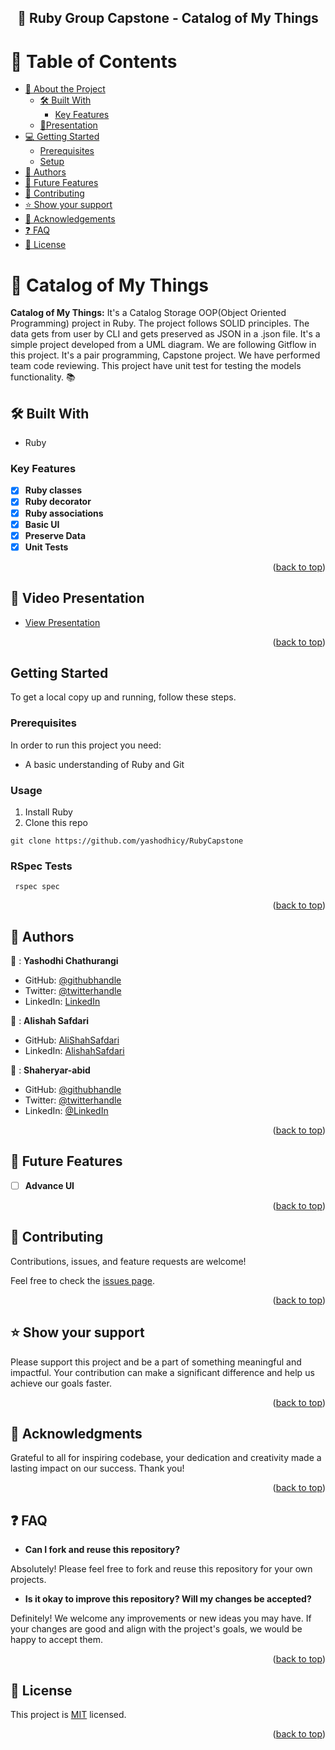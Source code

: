 <a name="readme-top"></a>

<div align="center">
  <h2>📖 Ruby Group Capstone - Catalog of My Things</h2>

</div>

<!-- TABLE OF CONTENTS -->

# 📗 Table of Contents

- [📖 About the Project](#about-project)
  - [🛠 Built With](#built-with)
    - [Key Features](#key-features)
  - [🎥Presentation](#presentation)
- [💻 Getting Started](#getting-started)
  - [Prerequisites](#prerequisites)
  - [Setup](#setup)
- [👥 Authors](#authors)
- [🔭 Future Features](#future-features)
- [🤝 Contributing](#contributing)
- [⭐️ Show your support](#support)
- [🙏 Acknowledgements](#acknowledgements)
- [:question: FAQ](#faq)
- [📝 License](#license)

<!-- PROJECT DESCRIPTION -->

# 📖 Catalog of My Things <a name="about-project"></a>

**Catalog of My Things:** It's a Catalog Storage OOP(Object Oriented Programming) project in Ruby. The project follows SOLID principles. The data gets from user by CLI and gets preserved as JSON in a .json file. It's a simple project developed from a UML diagram. We are following Gitflow in this project. It's a pair programming, Capstone project. We have performed team code reviewing. This project have unit test for testing the models functionality. 📚

## 🛠 Built With <a name="built-with"></a>

  <ul>
    <li>Ruby</li>
  </ul>

<!-- Features -->

### Key Features <a name="key-features"></a>

- [x] **Ruby classes**
- [x] **Ruby decorator**
- [x] **Ruby associations**
- [x] **Basic UI**
- [x] **Preserve Data**
- [x] **Unit Tests**

<p align="right">(<a href="#readme-top">back to top</a>)</p>

<!-- Presentation -->
 
## 🎥 Video Presentation <a name="Presentation"></a>

 - [View Presentation ](https://drive.google.com/file/d/19XpW75Zpw2jVu4BLdqiGIIAT1OGTHrvX/view?usp=sharing) 

<p align="right">(<a href="#readme-top">back to top</a>)</p> 

<!-- GETTING STARTED -->
## Getting Started

To get a local copy up and running, follow these steps.

### Prerequisites
In order to run this project you need:
  * A basic understanding of Ruby and Git
### Usage
1. Install Ruby
2. Clone this repo 
```
git clone https://github.com/yashodhicy/RubyCapstone
```

### RSpec Tests

```
 rspec spec
```

<p align="right">(<a href="#readme-top">back to top</a>)</p>

<!-- AUTHORS -->

## 👥 Authors <a name="authors"></a>

👤 : **Yashodhi Chathurangi**

- GitHub: [@githubhandle](https://github.com/yashodhicy)
- Twitter: [@twitterhandle](https://twitter.com/Yashichathucy)
- LinkedIn: [LinkedIn](https://www.linkedin.com/in/yashodhichathurangi/)


👤 : **Alishah Safdari**

- GitHub: [AliShahSafdari](https://github.com/AliShahSafdari)
- LinkedIn: [AlishahSafdari](https://www.linkedin.com/in/alishahsafdari/)

👤 : **Shaheryar-abid**

- GitHub: [@githubhandle](https://github.com/Shaheryar0054)
- Twitter: [@twitterhandle](https://twitter.com/sharyar0310)
- LinkedIn: [@LinkedIn](https://www.linkedin.com/in/shaheryar-abid/)

<p align="right">(<a href="#readme-top">back to top</a>)</p>

<!-- FUTURE FEATURES -->

## 🔭 Future Features <a name="future-features"></a>

- [ ] **Advance UI**

<p align="right">(<a href="#readme-top">back to top</a>)</p>

<!-- CONTRIBUTING -->

## 🤝 Contributing <a name="contributing"></a>

Contributions, issues, and feature requests are welcome!

Feel free to check the [issues page](../../issues/).

<p align="right">(<a href="#readme-top">back to top</a>)</p>

<!-- SUPPORT -->

## ⭐️ Show your support <a name="support"></a>

Please support this project and be a part of something meaningful and impactful. Your contribution can make a significant difference and help us achieve our goals faster.

<p align="right">(<a href="#readme-top">back to top</a>)</p>

<!-- ACKNOWLEDGEMENTS -->

## 🙏 Acknowledgments <a name="acknowledgements"></a>

Grateful to all for inspiring codebase, your dedication and creativity made a lasting impact on our success. Thank you!

<p align="right">(<a href="#readme-top">back to top</a>)</p>

## :question: FAQ <a name="faq"></a>

- **Can I fork and reuse this repository?**

Absolutely! Please feel free to fork and reuse this repository for your own projects.

- **Is it okay to improve this repository? Will my changes be accepted?**

Definitely! We welcome any improvements or new ideas you may have. If your changes are good and align with the project's goals, we would be happy to accept them.


<p align="right">(<a href="#readme-top">back to top</a>)</p>

<!-- LICENSE -->

## 📝 License <a name="license"></a>

This project is [MIT](./LICENSE) licensed.

<p align="right">(<a href="#readme-top">back to top</a>)</p>